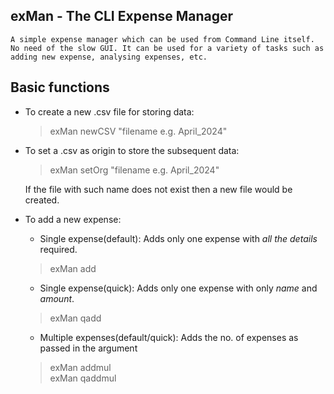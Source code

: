 ## exMan - The CLI Expense Manager
<!-- project description here -->
    A simple expense manager which can be used from Command Line itself. No need of the slow GUI. It can be used for a variety of tasks such as adding new expense, analysing expenses, etc.

## Basic functions
- To create a new .csv file for storing data:  
    > exMan newCSV "filename e.g. April_2024"
- To set a .csv as origin to store the subsequent data:
    > exMan setOrg "filename e.g. April_2024"  

    If the file with such name does not exist then a new file would be created.
- To add a new expense:
    * Single expense(default): Adds only one expense with *all the details* required.
    > exMan add  
    * Single expense(quick): Adds only one expense with only *name* and *amount*.
    > exMan qadd
    * Multiple expenses(default/quick): Adds the no. of expenses as passed in the argument
    > exMan addmul  
    > exMan qaddmul
